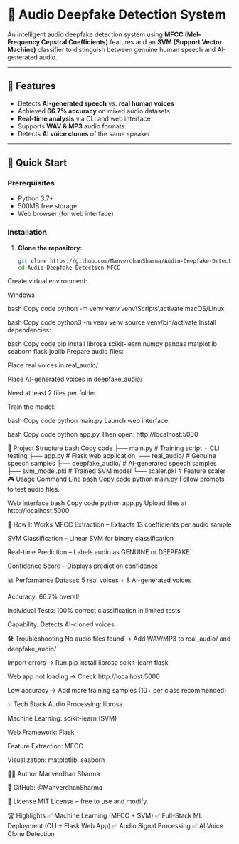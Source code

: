 # 🎵 Audio Deepfake Detection System

An intelligent audio deepfake detection system using **MFCC (Mel-Frequency Cepstral Coefficients)** features and an **SVM (Support Vector Machine)** classifier to distinguish between genuine human speech and AI-generated audio.

---

## 🎯 Features

- Detects **AI-generated speech** vs. **real human voices**
- Achieved **66.7% accuracy** on mixed audio datasets
- **Real-time analysis** via CLI and web interface
- Supports **WAV & MP3** audio formats
- Detects **AI voice clones** of the same speaker

---

## 🚀 Quick Start

### Prerequisites
- Python 3.7+
- 500MB free storage
- Web browser (for web interface)

### Installation

1. **Clone the repository:**
   ```bash
   git clone https://github.com/ManverdhanSharma/Audio-Deepfake-Detection-MFCC.git
   cd Audio-Deepfake-Detection-MFCC
Create virtual environment:

Windows

bash
Copy code
python -m venv venv
venv\Scripts\activate
macOS/Linux

bash
Copy code
python3 -m venv venv
source venv/bin/activate
Install dependencies:

bash
Copy code
pip install librosa scikit-learn numpy pandas matplotlib seaborn flask joblib
Prepare audio files:

Place real voices in real_audio/

Place AI-generated voices in deepfake_audio/

Need at least 2 files per folder

Train the model:

bash
Copy code
python main.py
Launch web interface:

bash
Copy code
python app.py
Then open: http://localhost:5000

📁 Project Structure
bash
Copy code
├── main.py          # Training script + CLI testing
├── app.py           # Flask web application
├── real_audio/      # Genuine speech samples
├── deepfake_audio/  # AI-generated speech samples
├── svm_model.pkl    # Trained SVM model
└── scaler.pkl       # Feature scaler
🎮 Usage
Command Line
bash
Copy code
python main.py
Follow prompts to test audio files.

Web Interface
bash
Copy code
python app.py
Upload files at http://localhost:5000

🔧 How It Works
MFCC Extraction – Extracts 13 coefficients per audio sample

SVM Classification – Linear SVM for binary classification

Real-time Prediction – Labels audio as GENUINE or DEEPFAKE

Confidence Score – Displays prediction confidence

📊 Performance
Dataset: 5 real voices + 8 AI-generated voices

Accuracy: 66.7% overall

Individual Tests: 100% correct classification in limited tests

Capability: Detects AI-cloned voices

🛠️ Troubleshooting
No audio files found → Add WAV/MP3 to real_audio/ and deepfake_audio/

Import errors → Run pip install librosa scikit-learn flask

Web app not loading → Check http://localhost:5000

Low accuracy → Add more training samples (10+ per class recommended)

💡 Tech Stack
Audio Processing: librosa

Machine Learning: scikit-learn (SVM)

Web Framework: Flask

Feature Extraction: MFCC

Visualization: matplotlib, seaborn

👨‍💻 Author
Manverdhan Sharma

🔗 GitHub: @ManverdhanSharma

📄 License
MIT License – free to use and modify.

🏆 Highlights
✅ Machine Learning (MFCC + SVM)
✅ Full-Stack ML Deployment (CLI + Flask Web App)
✅ Audio Signal Processing
✅ AI Voice Clone Detection
